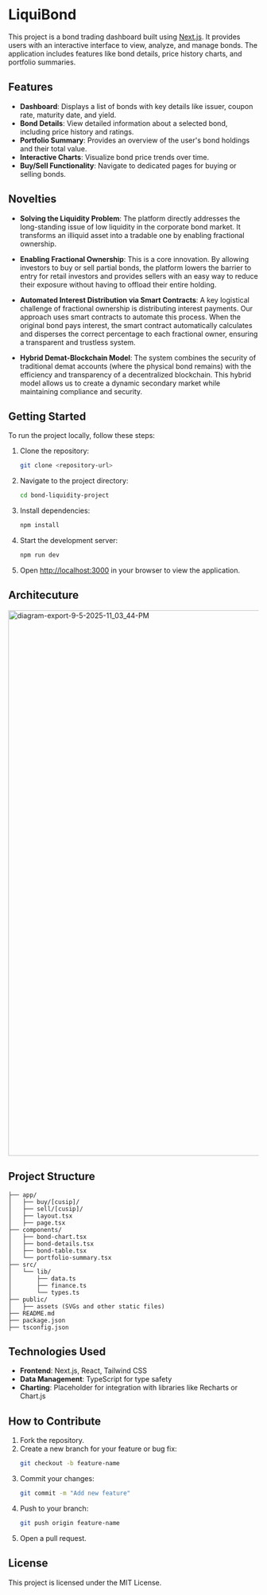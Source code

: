 # LiquiBond

This project is a bond trading dashboard built using [Next.js](https://nextjs.org). It provides users with an interactive interface to view, analyze, and manage bonds. The application includes features like bond details, price history charts, and portfolio summaries.

## Features

- **Dashboard**: Displays a list of bonds with key details like issuer, coupon rate, maturity date, and yield.
- **Bond Details**: View detailed information about a selected bond, including price history and ratings.
- **Portfolio Summary**: Provides an overview of the user's bond holdings and their total value.
- **Interactive Charts**: Visualize bond price trends over time.
- **Buy/Sell Functionality**: Navigate to dedicated pages for buying or selling bonds.

## Novelties

- **Solving the Liquidity Problem**: The platform directly addresses the long-standing issue of low liquidity in the corporate bond market. It transforms an illiquid asset into a tradable one by enabling fractional ownership.

- **Enabling Fractional Ownership**: This is a core innovation. By allowing investors to buy or sell partial bonds, the platform lowers the barrier to entry for retail investors and provides sellers with an easy way to reduce their exposure without having to offload their entire holding.

- **Automated Interest Distribution via Smart Contracts**: A key logistical challenge of fractional ownership is distributing interest payments. Our approach uses smart contracts to automate this process. When the original bond pays interest, the smart contract automatically calculates and disperses the correct percentage to each fractional owner, ensuring a transparent and trustless system.

- **Hybrid Demat-Blockchain Model**: The system combines the security of traditional demat accounts (where the physical bond remains) with the efficiency and transparency of a decentralized blockchain. This hybrid model allows us to create a dynamic secondary market while maintaining compliance and security.

## Getting Started

To run the project locally, follow these steps:

1. Clone the repository:
   ```bash
   git clone <repository-url>
   ```

2. Navigate to the project directory:
   ```bash
   cd bond-liquidity-project
   ```

3. Install dependencies:
   ```bash
   npm install
   ```

4. Start the development server:
   ```bash
   npm run dev
   ```

5. Open [http://localhost:3000](http://localhost:3000) in your browser to view the application.

## Architecuture

<img width="1139" height="1096" alt="diagram-export-9-5-2025-11_03_44-PM" src="https://github.com/user-attachments/assets/7afa12c5-5c23-4f2c-8dc0-0ddcc5dfa551" />

## Project Structure

```
├── app/
│   ├── buy/[cusip]/
│   ├── sell/[cusip]/
│   ├── layout.tsx
│   ├── page.tsx
├── components/
│   ├── bond-chart.tsx
│   ├── bond-details.tsx
│   ├── bond-table.tsx
│   └── portfolio-summary.tsx
├── src/
│   └── lib/
│       ├── data.ts
│       ├── finance.ts
│       └── types.ts
├── public/
│   ├── assets (SVGs and other static files)
├── README.md
├── package.json
├── tsconfig.json
```

## Technologies Used

- **Frontend**: Next.js, React, Tailwind CSS
- **Data Management**: TypeScript for type safety
- **Charting**: Placeholder for integration with libraries like Recharts or Chart.js

## How to Contribute

1. Fork the repository.
2. Create a new branch for your feature or bug fix:
   ```bash
   git checkout -b feature-name
   ```
3. Commit your changes:
   ```bash
   git commit -m "Add new feature"
   ```
4. Push to your branch:
   ```bash
   git push origin feature-name
   ```
5. Open a pull request.

## License

This project is licensed under the MIT License.

